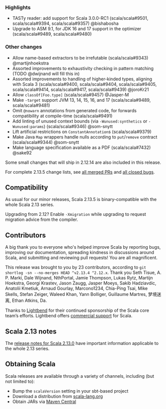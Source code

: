 ### Highlights

* TASTy reader: add support for Scala 3.0.0-RC1 (scala/scala#9501, scala/scala#9394, scala/scala#9357) @bishabosha
* Upgrade to ASM 9.1, for JDK 16 and 17 support in the optimizer (scala/scala#9489, scala/scala#9480)

### Other changes

* Allow name-based extractors to be irrefutable (scala/scala#9343) @martijnhoekstra
* Assorted improvements to exhaustivity checking in pattern matching (TODO @dwijnand will fill this in)
* Assorted improvements to handling of higher-kinded types, aligning with Scala 3 (scala/scala#9400, scala/scala#9404, scala/scala#9405, scala/scala#9414, scala/scala#9417, scala/scala#9439) @joroKr21
* Allow `classOf[Foo.type]` (scala/scala#9457) @Jasper-M
* Make `-target` support JVM 13, 14, 15, 16, and 17 (scala/scala#9489, scala/scala#9481)
* Omit `@nowarn` annotations from generated code, for forwards compatibility at compile-time (scala/scala#9491)
* Add linting of unused context bounds (via `-Wunused:synthetics` or `-Wunused:params`) (scala/scala#9346) @som-snytt
* Lift artificial restrictions on `ConstantAnnotation`s (scala/scala#9379)
* Make Java `Map` wrappers handle nulls according to `put`/`remove` contract (scala/scala#9344) @som-snytt
* Make language specification available as a PDF (scala/scala#7432) @sake92

Some small changes that will ship in 2.12.14 are also included in this release.

For complete 2.13.5 change lists, see [all merged PRs](https://github.com/scala/scala/pulls?q=is%3Amerged%20milestone%3A2.13.5) and [all closed bugs](https://github.com/scala/bug/issues?utf8=%E2%9C%93&q=is%3Aclosed+milestone%3A2.13.5).

## Compatibility

As usual for our minor releases, Scala 2.13.5 is binary-compatible with the whole Scala 2.13 series.

Upgrading from 2.12? Enable `-Xmigration` while upgrading to request migration advice from the compiler.

## Contributors

A big thank you to everyone who's helped improve Scala by reporting bugs, improving our documentation, spreading kindness in discussions around Scala, and submitting and reviewing pull requests! You are all magnificent.

This release was brought to you by 23 contributors, according to `git shortlog -sn --no-merges HEAD ^v2.13.4 ^2.12.x`. Thank you Seth Tisue, A. P. Marki, Dale Wijnand, NthPortal, Jamie Thompson, Lukas Rytz, Martijn Hoekstra, Georgi Krastev, Jason Zaugg, Jasper Moeys, Sakib Hadziavdic, Anatolii Kmetiuk, Arnaud Gourlay, Marcono1234, Chia-Ping Tsai, Mike Skells, Stefan Zeiger, Waleed Khan, Yann Bolliger, Guillaume Martres, 梦境迷离, Ethan Atkins, Da.

Thanks to [Lightbend](https://www.lightbend.com/scala) for their continued sponsorship of the Scala core team’s efforts. Lightbend offers [commercial support](https://www.lightbend.com/lightbend-platform-subscription) for Scala.

## Scala 2.13 notes

The [release notes for Scala 2.13.0](https://github.com/scala/scala/releases/v2.13.0) have important information applicable to the whole 2.13 series.

## Obtaining Scala

Scala releases are available through a variety of channels, including (but not limited to):

* Bump the `scalaVersion` setting in your sbt-based project
* Download a distribution from [scala-lang.org](http://scala-lang.org/download/2.13.5.html)
* Obtain JARs via [Maven Central](http://search.maven.org/#search%7Cga%7C1%7Cg%3A%22org.scala-lang%22%20AND%20v%3A%222.13.5%22)
